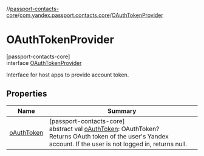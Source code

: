 //[passport-contacts-core](../../../index.md)/[com.yandex.passport.contacts.core](../index.md)/[OAuthTokenProvider](index.md)

# OAuthTokenProvider

[passport-contacts-core]\
interface [OAuthTokenProvider](index.md)

Interface for host apps to provide account token.

## Properties

| Name | Summary |
|---|---|
| [oAuthToken](o-auth-token.md) | [passport-contacts-core]<br>abstract val [oAuthToken](o-auth-token.md): OAuthToken?<br>Returns OAuth token of the user's Yandex account. If the user is not logged in, returns null. |
